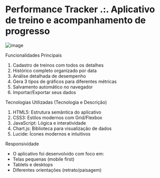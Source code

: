 # Performance Tracker .:. Aplicativo de treino e acompanhamento de progresso

![image](https://github.com/user-attachments/assets/bb37ad67-8ba5-4405-ace5-66d06b3dbbad)

Funcionalidades Principais
1) Cadastro de treinos com todos os detalhes
2) Histórico completo organizado por data
3) Análise detalhada de desempenho
4) Gera 3 tipos de gráficos para diferentes métricas
5) Salvamento automático no navegador
6) Importar/Exportar seus dados

Tecnologias Utilizadas (Tecnologia e Descrição)

1) HTML5:	Estrutura semântica do aplicativo
2) CSS3: Estilos modernos com Grid/Flexbox
3) JavaScript: Lógica e interatividade
4) Chart.js: Biblioteca para visualização de dados
5) Lucide: Ícones modernos e intuitivos

Responsividade

- O aplicativo foi desenvolvido com foco em:
- Telas pequenas (mobile first)
- Tablets e desktops
- Diferentes orientações (retrato/paisagem)
